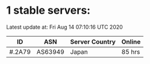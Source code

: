 # 1 stable servers:

Latest update at: Fri Aug 14 07:10:16 UTC 2020

| ID | ASN | Server Country | Online |
| -- | --- | -------------- | ------ |
| #.2A79 | AS63949 | Japan | 85 hrs |

